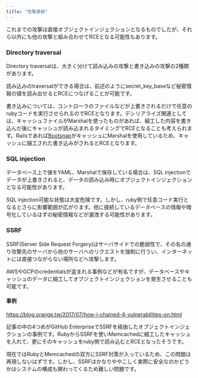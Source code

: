 ```yaml
---
title: "攻撃連鎖"
---
```


これまでの攻撃は直接オブジェクトインジェクションとなるものでしたが、それら以外にも他の攻撃と組み合わせてRCEとなる可能性もあります。


### Directory traversal

Directory traversalは、大きく分けて読み込みの攻撃と書き込みの攻撃の2種類があります。

読み込みのtraversalができる場合は、前述のようにsecret_key_baseなど秘密情報の値を読み出せるとRCEにつなげることが可能です。

書き込みについては、コントローラのファイルなどが上書きされるだけで任意のrubyコードを実行させられるのでRCEとなります。デシリアライズ関連としては、キャッシュファイルがMarshalを使ったものがあれば、細工した内容を書き込んだ後にキャッシュが読み込まれるタイミングでRCEとなることも考えられます。Railsであれば[Bootsnap](https://github.com/Shopify/bootsnap)がキャッシュにMarshalを使用しているため、キャッシュに細工された書き込みがされるとRCEとなります。


### SQL injection

データベース上で値をYAML、Marshalで保存している場合は、SQL injectionでデータが上書きされると、データの読み込み時にオブジェクトインジェクションとなる可能性があります。

SQL injection可能な状態は大変危険です。しかし、ruby側で任意コード実行となるとさらに影響範囲が広がります。他に接続しているデータベースの情報や暗号化しているはずの秘密情報などが漏洩する可能性があります。


### SSRF

SSRF(Server Side Request Forgery)はサーバサイドでの脆弱性で、その名の通り攻撃先のサーバから他のサーバへのリクエストを強制に行うい、インターネットには直接つながらない場所などへ攻撃します。

AWSやGCPのcredentialsが盗まれる事例などが有名ですが、データベースやキャッシュのデータに細工してオブジェクトインジェクションを発生させることも可能です。


#### 事例

https://blog.orange.tw/2017/07/how-i-chained-4-vulnerabilities-on.html

記事の中の4つめがGitHub EnterpriseでSSRFを経由したオブジェクトインジェクションの事例です。RubyからSSRFを使いMemcachedに細工したキャッシュを入れて、更にそのキャッシュをruby側で読み込むとRCEとなったそうです。

現在ではRubyとMemcachedの双方にSSRF対策が入っているため、この問題は再現しないはずです。しかし、SSRFはかなりややこしく実際に安全なのかどうかはシステムの構成も関わってくるため難しい問題です。


